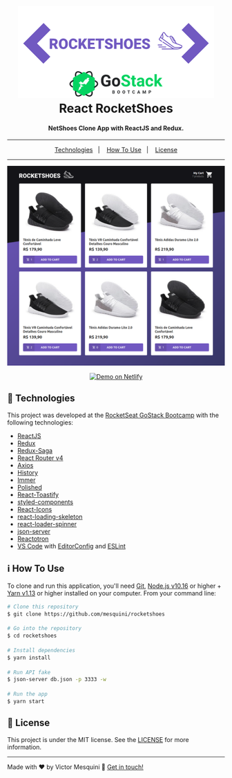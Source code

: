<h1 align="center">
    <img alt="React RocketShoes" src="./src/assets/rocketshoes.png" />
    <br>
    React RocketShoes
</h1>

<h4 align="center">
  NetShoes Clone App with ReactJS and Redux.
</h4>

<hr>

<p align="center">
  <a href="#rocket-technologies">Technologies</a>&nbsp;&nbsp;&nbsp;|&nbsp;&nbsp;&nbsp;
  <a href="#information_source-how-to-use">How To Use</a>&nbsp;&nbsp;&nbsp;|&nbsp;&nbsp;&nbsp;
  <a href="#memo-license">License</a>
</p>

<hr>

![App Screenshot](./src/assets/rocketshoes_page.png)

<p align="center">
  <a href="https://rocketshoes-mesquini.netlify.com/" title="rocketshoes" target="_blank">
    <img alt="Demo on Netlify" src="https://res.cloudinary.com/mesquini/image/upload/v1580130380/demo_on_netlify_bbuvjz_gfadtn.png">
  </a>
</p>

## :rocket: Technologies

This project was developed at the [RocketSeat GoStack Bootcamp](https://rocketseat.com.br/bootcamp) with the following technologies:

- [ReactJS](https://reactjs.org/)
- [Redux](https://redux.js.org/)
- [Redux-Saga](https://redux-saga.js.org/)
- [React Router v4](https://github.com/ReactTraining/react-router)
- [Axios](https://github.com/axios/axios)
- [History](https://www.npmjs.com/package/history)
- [Immer](https://github.com/immerjs/immer)
- [Polished](https://polished.js.org/)
- [React-Toastify](https://fkhadra.github.io/react-toastify/)
- [styled-components](https://www.styled-components.com/)
- [React-Icons](https://react-icons.netlify.com/)
- [react-loading-skeleton](https://github.com/dvtng/react-loading-skeleton)
- [react-loader-spinner](https://github.com/mhnpd/react-loader-spinner)
- [json-server](https://github.com/typicode/json-server)
- [Reactotron](https://infinite.red/reactotron)
- [VS Code][vc] with [EditorConfig][vceditconfig] and [ESLint][vceslint]

## :information_source: How To Use

To clone and run this application, you'll need [Git](https://git-scm.com), [Node.js v10.16][nodejs] or higher + [Yarn v1.13][yarn] or higher installed on your computer. From your command line:

```bash
# Clone this repository
$ git clone https://github.com/mesquini/rocketshoes

# Go into the repository
$ cd rocketshoes

# Install dependencies
$ yarn install

# Run API fake
$ json-server db.json -p 3333 -w

# Run the app
$ yarn start
```

## :memo: License

This project is under the MIT license. See the [LICENSE](https://github.com/mesquini/rocketshoes/blob/master/LICENSE) for more information.

---

Made with ♥ by Victor Mesquini :wave: [Get in touch!](https://www.linkedin.com/in/mesquini/)

[nodejs]: https://nodejs.org/
[yarn]: https://yarnpkg.com/
[vc]: https://code.visualstudio.com/
[vceditconfig]: https://marketplace.visualstudio.com/items?itemName=EditorConfig.EditorConfig
[vceslint]: https://marketplace.visualstudio.com/items?itemName=dbaeumer.vscode-eslint
